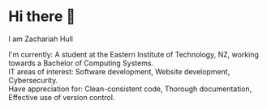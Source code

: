 # Hi there 👋

I am Zachariah Hull

I'm currently: A student at the Eastern Institute of Technology, NZ, working towards a Bachelor of Computing Systems. <br>
IT areas of interest: Software development, Website development, Cybersecurity. <br>
Have appreciation for: Clean-consistent code, Thorough documentation, Effective use of version control.

<!--
**RINZLER35/RINZLER35** is a ✨ _special_ ✨ repository because its `README.md` (this file) appears on your GitHub profile.

Here are some ideas to get you started:

- 🔭 I’m currently working on ...
- 🌱 I’m currently learning ...
- 👯 I’m looking to collaborate on ...
- 🤔 I’m looking for help with ...
- 💬 Ask me about ...
- 📫 How to reach me: ...
- ⚡ Fun fact: ...
-->
